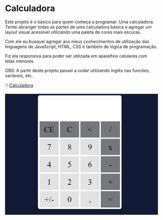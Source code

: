 # Calculadora

Este projeto é o básico para quem começa a programar: Uma calculadora. Tentei abranger todas as partes de uma calculadora básica e agregar um layout visual acessível utilizando uma paleta de cores mais escuras. 

Com ele eu busquei agregar aos meus conhecimentos de utilização das linguagens de JavaScript, HTML, CSS e também de lógica de programação. 

Fiz ela responsiva para poder ser utilizada em aparelhos celulares com telas menores. 

OBS: A partir deste projeto passei a codar utilizando inglês nas funcões, variáveis, etc. 

🖱️ [Calculadora](https://calculadorabysamir.netlify.app/)

<a href="https://calculadorabysamir.netlify.app/"> <img src="./calculadora.png"></img> </a>
